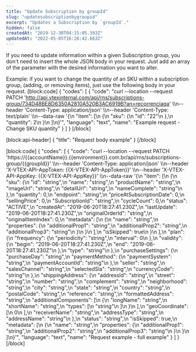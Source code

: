 ```yaml
---
title: "Update Subscription by groupId"
slug: "updatesubscriptionbygroupid"
excerpt: "Updates a Subscription by `groupId`."
hidden: false
createdAt: "2019-12-30T04:15:05.393Z"
updatedAt: "2022-05-05T16:26:42.663Z"
---
```

If you need to update information within a given Subscription group, you don't need to insert the whole JSON body in your request. Just add an array of the parameter with the desired information you want to alter. 

Example: if you want to change the quantity of an SKU within a subscription group, (adding, or removing items), just use the following body in your request. 
[block:code]
{
  "codes": [
    {
      "code": "curl --location --request PATCH 'http://api.vtexinternal.com/api/rns/subscriptions-group/734D48BE8D6350A2810A520B3AC6919B?an=recorrenciaqa' \\\n--header 'Content-Type: application/json' \\\n--header 'Content-Type: text/plain' \\\n--data-raw '{\n    \"item\": [\n        {\n            \"sku\": {\n                \"id\": \"22\"\n            },\n            \"quantity\": 2\n        }\n    ]\n}'",
      "language": "text",
      "name": "Example request - Change SKU quantity"
    }
  ]
}
[/block]

[block:api-header]
{
  "title": "Request body example"
}
[/block]

[block:code]
{
  "codes": [
    {
      "code": "curl --location --request PATCH 'https://{{accountName}}.{{environment}}.com.br/api/rns/subscriptions-group/{{groupId}}' \\\n--header 'Content-Type: application/json' \\\n--header 'X-VTEX-API-AppToken: {{X-VTEX-API-AppToken}}' \\\n--header 'X-VTEX-API-AppKey: {{X-VTEX-API-AppKey}}' \\\n--data-raw '{\n  \"item\": [\n    {\n      \"sku\": {\n        \"id\": \"string\",\n        \"name\": \"string\",\n        \"productName\": \"string\",\n        \"imageUrl\": \"string\",\n        \"detailUrl\": \"string\",\n        \"nameComplete\": \"string\"\n      },\n      \"quantity\": 0,\n      \"endpoint\": \"string\",\n      \"priceAtSubscriptionDate\": 0,\n      \"sellingPrice\": 0,\n      \"SubscriptionId\": \"string\",\n      \"cycleCount\": 0,\n      \"status\": \"ACTIVE\",\n      \"createdAt\": \"2019-06-20T18:27:41.230Z\",\n      \"lastUpdate\": \"2019-06-20T18:27:41.230Z\",\n      \"originalOrderId\": \"string\",\n      \"originalItemIndex\": 0,\n      \"metadata\": [\n        {\n          \"name\": \"string\",\n          \"properties\": {\n            \"additionalProp1\": \"string\",\n            \"additionalProp2\": \"string\",\n            \"additionalProp3\": \"string\"\n          }\n        }\n      ],\n      \"isSkipped\": true\n    }\n  ],\n  \"plan\": {\n    \"frequency\": {\n      \"periodicity\": \"string\",\n      \"interval\": 0\n    },\n    \"validity\": {\n      \"begin\": \"2019-06-20T18:27:41.230Z\",\n      \"end\": \"2019-06-20T18:27:41.230Z\"\n    },\n    \"type\": \"string\"\n  },\n  \"purchaseSettings\": {\n    \"purchaseDay\": \"string\",\n    \"paymentMethod\": {\n      \"paymentSystem\": \"string\",\n      \"paymentAccountId\": \"string\"\n    },\n    \"seller\": \"string\",\n    \"salesChannel\": \"string\",\n    \"selectedSla\": \"string\",\n    \"currencyCode\": \"string\"\n  },\n  \"shippingAddress\": {\n    \"addressId\": \"string\",\n    \"street\": \"string\",\n    \"number\": \"string\",\n    \"complement\": \"string\",\n    \"neighborhood\": \"string\",\n    \"city\": \"string\",\n    \"state\": \"string\",\n    \"country\": \"string\",\n    \"postalCode\": \"string\",\n    \"reference\": \"string\",\n    \"formattedAddress\": \"string\",\n    \"additionalComponents\": [\n      {\n        \"longName\": \"string\",\n        \"shortName\": \"string\",\n        \"types\": [\n          \"string\"\n        ]\n      }\n    ],\n    \"geoCoordinate\": [\n      0\n    ],\n    \"receiverName\": \"string\",\n    \"addressType\": \"string\",\n    \"addressName\": \"string\"\n  },\n  \"status\": \"string\",\n  \"isSkipped\": true,\n  \"metadata\": [\n    {\n      \"name\": \"string\",\n      \"properties\": {\n        \"additionalProp1\": \"string\",\n        \"additionalProp2\": \"string\",\n        \"additionalProp3\": \"string\"\n      }\n    }\n  ]\n}'",
      "language": "text",
      "name": "Request example - full example"
    }
  ]
}
[/block]